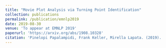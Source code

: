 ```yaml
---
title: "Movie Plot Analysis via Turning Point Identification"
collection: publications
permalink: /publication/emnlp2019
date: 2019-08-30
venue: 'To appear at EMNLP 2019'
paperurl: 'https://arxiv.org/abs/1908.10328'
citation: 'Pinelopi Papalampidi, Frank Keller, Mirella Lapata. (2019). 3(3).'
---
```

